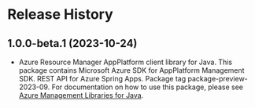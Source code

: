 # Release History

## 1.0.0-beta.1 (2023-10-24)

- Azure Resource Manager AppPlatform client library for Java. This package contains Microsoft Azure SDK for AppPlatform Management SDK. REST API for Azure Spring Apps. Package tag package-preview-2023-09. For documentation on how to use this package, please see [Azure Management Libraries for Java](https://aka.ms/azsdk/java/mgmt).
